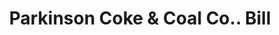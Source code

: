 ---
doi: 10.7916/D8JM3NR2
date_other: '1917'
date_other_textual: '1917'
form: printed ephemera
genre:
- Invoices
name:
- Parkinson Coke & Coal Co.
object_in_context_url: https://biggert.cul.columbia.edu/items/view/ave_biggert_00862
subject_hierarchical_geographic:
- New York, New York, United States
subject_name:
- Parkinson Coke & Coal Co.
title: Parkinson Coke & Coal Co.. Bill
sort_title: Parkinson Coke & Coal Co.. Bill
call_number: ave_biggert_00862
coordinates:
- 40.69277777777778,-73.99027777777778
pid: ave_biggert_00862
identifiers: ave_biggert_00862
thumbnail: https://derivativo-2.library.columbia.edu/iiif/2/ldpd:345723/full/!256,256/0/native.jpg
permalink: /biggert/ave_biggert_00862/
layout: iiif-image-page
---